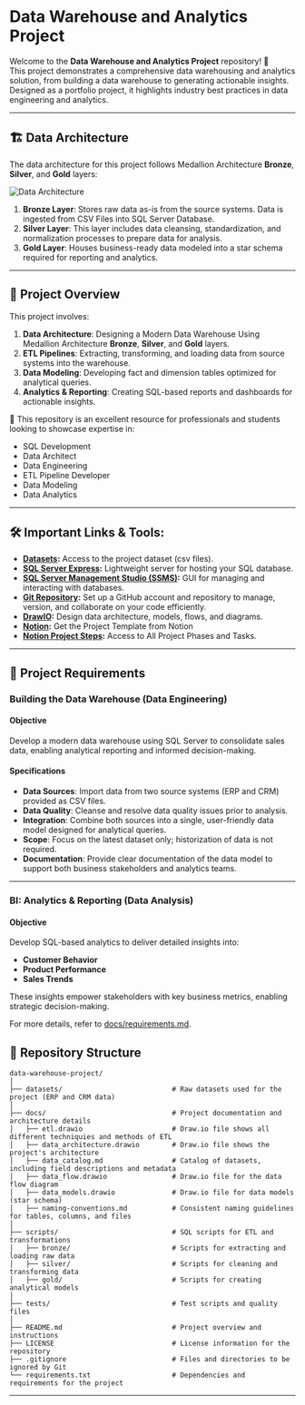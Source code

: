 # Data Warehouse and Analytics Project

Welcome to the **Data Warehouse and Analytics Project** repository! 🚀  
This project demonstrates a comprehensive data warehousing and analytics solution, from building a data warehouse to generating actionable insights. Designed as a portfolio project, it highlights industry best practices in data engineering and analytics.

---
## 🏗️ Data Architecture

The data architecture for this project follows Medallion Architecture **Bronze**, **Silver**, and **Gold** layers:

![Data Architecture](docs/data_architecture.png)

1. **Bronze Layer**: Stores raw data as-is from the source systems. Data is ingested from CSV Files into SQL Server Database.
2. **Silver Layer**: This layer includes data cleansing, standardization, and normalization processes to prepare data for analysis.
3. **Gold Layer**: Houses business-ready data modeled into a star schema required for reporting and analytics.

---
## 📖 Project Overview

This project involves:

1. **Data Architecture**: Designing a Modern Data Warehouse Using Medallion Architecture **Bronze**, **Silver**, and **Gold** layers.
2. **ETL Pipelines**: Extracting, transforming, and loading data from source systems into the warehouse.
3. **Data Modeling**: Developing fact and dimension tables optimized for analytical queries.
4. **Analytics & Reporting**: Creating SQL-based reports and dashboards for actionable insights.

🎯 This repository is an excellent resource for professionals and students looking to showcase expertise in:
- SQL Development
- Data Architect
- Data Engineering  
- ETL Pipeline Developer  
- Data Modeling  
- Data Analytics  

---

## 🛠️ Important Links & Tools:

- **[Datasets](datasets/):** Access to the project dataset (csv files).
- **[SQL Server Express](https://www.microsoft.com/en-us/sql-server/sql-server-downloads):** Lightweight server for hosting your SQL database.
- **[SQL Server Management Studio (SSMS)](https://learn.microsoft.com/en-us/sql/ssms/download-sql-server-management-studio-ssms?view=sql-server-ver16):** GUI for managing and interacting with databases.
- **[Git Repository](https://github.com/):** Set up a GitHub account and repository to manage, version, and collaborate on your code efficiently.
- **[DrawIO](https://www.drawio.com/):** Design data architecture, models, flows, and diagrams.
- **[Notion](https://www.notion.com/templates/sql-data-warehouse-project):** Get the Project Template from Notion
- **[Notion Project Steps](https://thankful-pangolin-2ca.notion.site/SQL-Data-Warehouse-Project-16ed041640ef80489667cfe2f380b269?pvs=4):** Access to All Project Phases and Tasks.

---

## 🚀 Project Requirements

### Building the Data Warehouse (Data Engineering)

#### Objective
Develop a modern data warehouse using SQL Server to consolidate sales data, enabling analytical reporting and informed decision-making.

#### Specifications
- **Data Sources**: Import data from two source systems (ERP and CRM) provided as CSV files.
- **Data Quality**: Cleanse and resolve data quality issues prior to analysis.
- **Integration**: Combine both sources into a single, user-friendly data model designed for analytical queries.
- **Scope**: Focus on the latest dataset only; historization of data is not required.
- **Documentation**: Provide clear documentation of the data model to support both business stakeholders and analytics teams.

---

### BI: Analytics & Reporting (Data Analysis)

#### Objective
Develop SQL-based analytics to deliver detailed insights into:
- **Customer Behavior**
- **Product Performance**
- **Sales Trends**

These insights empower stakeholders with key business metrics, enabling strategic decision-making.  

For more details, refer to [docs/requirements.md](docs/requirements.md).

## 📂 Repository Structure
```
data-warehouse-project/
│
├── datasets/                           # Raw datasets used for the project (ERP and CRM data)
│
├── docs/                               # Project documentation and architecture details
│   ├── etl.drawio                      # Draw.io file shows all different techniquies and methods of ETL
│   ├── data_architecture.drawio        # Draw.io file shows the project's architecture
│   ├── data_catalog.md                 # Catalog of datasets, including field descriptions and metadata
│   ├── data_flow.drawio                # Draw.io file for the data flow diagram
│   ├── data_models.drawio              # Draw.io file for data models (star schema)
│   ├── naming-conventions.md           # Consistent naming guidelines for tables, columns, and files
│
├── scripts/                            # SQL scripts for ETL and transformations
│   ├── bronze/                         # Scripts for extracting and loading raw data
│   ├── silver/                         # Scripts for cleaning and transforming data
│   ├── gold/                           # Scripts for creating analytical models
│
├── tests/                              # Test scripts and quality files
│
├── README.md                           # Project overview and instructions
├── LICENSE                             # License information for the repository
├── .gitignore                          # Files and directories to be ignored by Git
└── requirements.txt                    # Dependencies and requirements for the project
```
---

